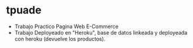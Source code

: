 # tpuade
- Trabajo Practico Pagina Web E-Commerce
- Trabajo Deployeado en "Heroku", base de datos linkeada y deployeada con heroku (devuelve los productos).
